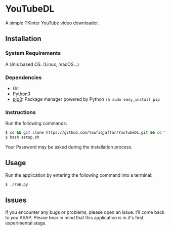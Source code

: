 # YouTubeDL
A simple TKinter YouTube video downloader.

## Installation
### System Requirements

A Unix based OS. (Linux, macOS...)

### Dependencies

* Git
* [Python3]
* [pip3]: Package manager powered by Python
```sh sudo easy_install pip```

[Python3]: https://www.python.org/download/releases/3.0/
[pip3]: https://pypi.python.org/pypi/pip

### Instructions

Run the following commands:

```sh
$ cd && git clone https://github.com/tawfiqjaffar/YouTubeDL.git && cd YouTube
$ bash setup.sh
```

Your Password may be asked during the installation process.


## Usage

Run the application by entering the following command into a terminal:
```sh
$ ./run.py
```

## Issues

If you encounter any bugs or problems, please open an issue. I'll come back to you ASAP.
Please bear in mind that this application is in it's first experimental stage.


